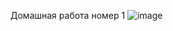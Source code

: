 Домашная работа номер 1
![image](https://user-images.githubusercontent.com/56934825/222953843-652a16f8-bb18-45a9-95d9-1ea71569073b.png)
